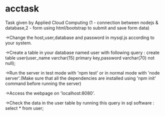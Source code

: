 # acctask
Task given by Applied Cloud Computing (1 - connection between nodejs &amp; database,2 - form using html/bootstrap to submit and save form data)

->Change the host,user,database and password in mysql.js according to your system.

->Create a table in your database named user with following query :
  create table user(user_name varchar(15) primary key,password varchar(70) not null);

->Run the server in test mode with 'npm test' or in normal mode with 'node server'.(Make sure that all the dependencies are installed using 'npm init' command before running the server)

->Access the webpage on 'localhost:8080'.

->Check the data in the user table by running this query in sql software :
  select * from user;
